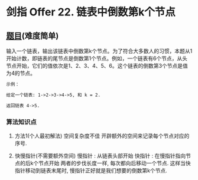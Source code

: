 # 剑指 Offer 22. 链表中倒数第k个节点

## [题目](https://leetcode-cn.com/problems/lian-biao-zhong-dao-shu-di-kge-jie-dian-lcof/)(难度简单)

输入一个链表，输出该链表中倒数第k个节点。为了符合大多数人的习惯，本题从1开始计数，即链表的尾节点是倒数第1个节点。例如，一个链表有6个节点，从头节点开始，它们的值依次是1、2、3、4、5、6。这个链表的倒数第3个节点是值为4的节点。

~~~markdown
示例：

给定一个链表: 1->2->3->4->5, 和 k = 2.

返回链表 4->5.
~~~

### 算法知识点
1. 方法1(个人最初解法) 空间复杂度不佳
开辟额外的空间来记录每个节点对应的序号.

2. 快慢指针(不需要额外空间)
慢指针 : 从链表头部开始
快指针 : 在慢指针指向节点的后k个节点开始
两者的步伐长度一样, 每次都向后移动一个节点. 这样当快指针移动到链表末尾时, 慢指针正好就是我们想要的倒数第k个节点.